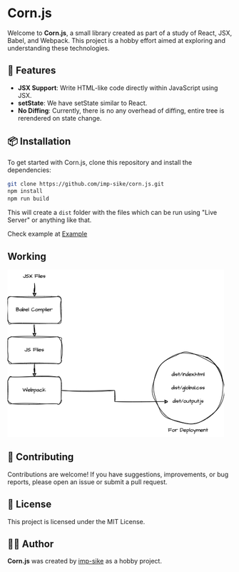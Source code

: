 # Corn.js

Welcome to **Corn.js**, a small library created as part of a study of React, JSX, Babel, and Webpack. This project is a hobby effort aimed at exploring and understanding these technologies.

## 🚀 Features

- **JSX Support**: Write HTML-like code directly within JavaScript using JSX.
- **setState**: We have setState similar to React.
- **No Diffing**: Currently, there is no any overhead of diffing, entire tree is rerendered on state change.

## 📦 Installation

To get started with Corn.js, clone this repository and install the dependencies:

```bash
git clone https://github.com/imp-sike/corn.js.git
npm install
npm run build
```

This will create a `dist` folder with the files which can be run using "Live Server" or anything like that.

Check example at [Example](https://imp-sike.github.io/corn.js/dist/)

## Working
![Image](./image.png)

## 🤔 Contributing

Contributions are welcome! If you have suggestions, improvements, or bug reports, please open an issue or submit a pull request.

## 📄 License

This project is licensed under the MIT License.

## 🧑‍💻 Author

**Corn.js** was created by [imp-sike](https://github.com/imp-sike) as a hobby project.

